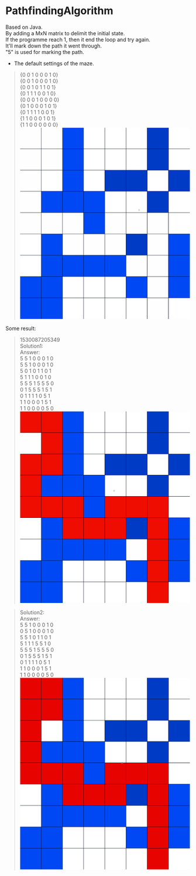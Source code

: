 # PathfindingAlgorithm
Based on Java.<br>
By adding a MxN matrix to delimit the initial state.<br>
If the programme reach 1, then it end the loop and try again.<br>
It'll mark down the path it went through.<br>
"5" is used for marking the path.<br>
* The default settings of the maze.<br>  
>{0 0 1 0 0 0 1 0}<br>
{0 0 1 0 0 0 1 0}<br>
{0 0 1 0 1 1 0 1}<br>
{0 1 1 1 0 0 1 0}<br>
{0 0 0 1 0 0 0 0}<br>
{0 1 0 0 0 1 0 1}<br>
{0 1 1 1 1 0 0 1}<br>
{1 1 0 0 0 1 0 1}<br>
{1 1 0 0 0 0 0 0}<br>
![](https://github.com/evencats/PathfindingAlgorithm/blob/master/DefautMaze.png)<br>

Some result: <br>
>1530087205349<br>
Solution1:<br>
Answer:<br>
5 5 1 0 0 0 1 0 <br>
5 5 1 0 0 0 1 0 <br>
5 0 1 0 1 1 0 1 <br>
5 1 1 1 0 0 1 0 <br>
5 5 5 1 5 5 5 0 <br>
0 1 5 5 5 1 5 1 <br>
0 1 1 1 1 0 5 1 <br>
1 1 0 0 0 1 5 1 <br>
1 1 0 0 0 0 5 0 <br>
![](https://github.com/evencats/PathfindingAlgorithm/blob/master/Solution2.png)<br>

>Solution2:<br>
Answer:<br>
5 5 1 0 0 0 1 0 <br>
0 5 1 0 0 0 1 0 <br>
5 5 1 0 1 1 0 1 <br>
5 1 1 1 5 5 1 0 <br>
5 5 5 1 5 5 5 0 <br>
0 1 5 5 5 1 5 1 <br>
0 1 1 1 1 0 5 1 <br>
1 1 0 0 0 1 5 1 <br>
1 1 0 0 0 0 5 0 <br>
![](https://github.com/evencats/PathfindingAlgorithm/blob/master/Solution3.png)<br>
